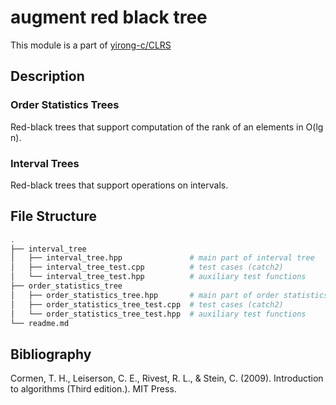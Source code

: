# augment red black tree

This module is a part of [yirong-c/CLRS](https://github.com/yirong-c/CLRS)

## Description

### Order Statistics Trees

Red-black trees
that support computation of the rank of an elements in O(lg n).

### Interval Trees

Red-black trees
that support operations on intervals.

## File Structure

```bash
.
├── interval_tree
│   ├── interval_tree.hpp               # main part of interval tree
│   ├── interval_tree_test.cpp          # test cases (catch2)
│   └── interval_tree_test.hpp          # auxiliary test functions
├── order_statistics_tree
│   ├── order_statistics_tree.hpp       # main part of order statistics tree
│   ├── order_statistics_tree_test.cpp  # test cases (catch2)
│   └── order_statistics_tree_test.hpp  # auxiliary test functions
└── readme.md
```

## Bibliography

Cormen, T. H., Leiserson, C. E., Rivest, R. L., & Stein, C. (2009). Introduction to algorithms  (Third edition.). MIT Press.
